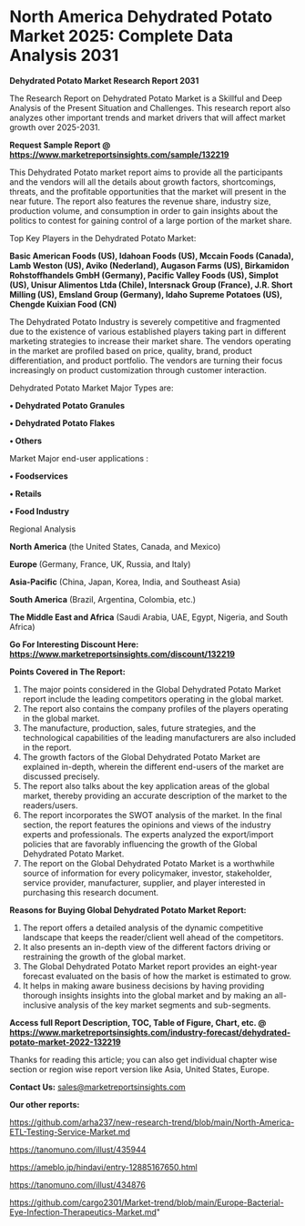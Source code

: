 # North America Dehydrated Potato Market 2025: Complete Data Analysis 2031

<strong>Dehydrated Potato Market Research Report 2031</strong>

The Research Report on Dehydrated Potato Market is a Skillful and Deep Analysis of the Present Situation and Challenges. This research report also analyzes other important trends and market drivers that will affect market growth over 2025-2031.

<strong>Request Sample Report @ <a href=https://www.marketreportsinsights.com/sample/132219>https://www.marketreportsinsights.com/sample/132219</a></strong>

This Dehydrated Potato market report aims to provide all the participants and the vendors will all the details about growth factors, shortcomings, threats, and the profitable opportunities that the market will present in the near future. The report also features the revenue share, industry size, production volume, and consumption in order to gain insights about the politics to contest for gaining control of a large portion of the market share.

Top Key Players in the Dehydrated Potato Market:

<strong>Basic American Foods (US), Idahoan Foods (US), Mccain Foods (Canada), Lamb Weston (US), Aviko (Nederland), Augason Farms (US), Birkamidon Rohstoffhandels GmbH (Germany), Pacific Valley Foods (US), Simplot (US), Unisur Alimentos Ltda (Chile), Intersnack Group (France), J.R. Short Milling (US), Emsland Group (Germany), Idaho Supreme Potatoes (US), Chengde Kuixian Food (CN)</strong>

The Dehydrated Potato Industry is severely competitive and fragmented due to the existence of various established players taking part in different marketing strategies to increase their market share. The vendors operating in the market are profiled based on price, quality, brand, product differentiation, and product portfolio. The vendors are turning their focus increasingly on product customization through customer interaction.

Dehydrated Potato Market Major Types are:

<strong>• Dehydrated Potato Granules

• Dehydrated Potato Flakes

• Others</strong>

Market Major end-user applications :

<strong>• Foodservices

• Retails

• Food Industry</strong>

Regional Analysis

</u><strong><b>North America</b></strong> (the United States, Canada, and Mexico)

<strong><b>Europe </b></strong>(Germany, France, UK, Russia, and Italy)

<strong><b>Asia-Pacific</b></strong> (China, Japan, Korea, India, and Southeast Asia)

<strong><b>South America</b></strong> (Brazil, Argentina, Colombia, etc.)

<strong><b>The Middle East and Africa</b></strong> (Saudi Arabia, UAE, Egypt, Nigeria, and South Africa)

<strong>Go For Interesting Discount Here: <a href=https://www.marketreportsinsights.com/discount/132219>https://www.marketreportsinsights.com/discount/132219</a></strong>

<strong>Points Covered in The Report:</strong>
<ol>
  <li>The major points considered in the Global Dehydrated Potato Market report include the leading competitors operating in the global market.</li>
  <li>The report also contains the company profiles of the players operating in the global market.</li>
  <li>The manufacture, production, sales, future strategies, and the technological capabilities of the leading manufacturers are also included in the report.</li>
  <li>The growth factors of the Global Dehydrated Potato Market are explained in-depth, wherein the different end-users of the market are discussed precisely.</li>
  <li>The report also talks about the key application areas of the global market, thereby providing an accurate description of the market to the readers/users.</li>
  <li>The report incorporates the SWOT analysis of the market. In the final section, the report features the opinions and views of the industry experts and professionals. The experts analyzed the export/import policies that are favorably influencing the growth of the Global Dehydrated Potato Market.</li>
  <li>The report on the Global Dehydrated Potato Market is a worthwhile source of information for every policymaker, investor, stakeholder, service provider, manufacturer, supplier, and player interested in purchasing this research document.</li>
</ol>
<strong>Reasons for Buying Global Dehydrated Potato Market Report:</strong>

<ol>
  <li>The report offers a detailed analysis of the dynamic competitive landscape that keeps the reader/client well ahead of the competitors.</li>
  <li>It also presents an in-depth view of the different factors driving or restraining the growth of the global market.</li>
  <li>The Global Dehydrated Potato Market report provides an eight-year forecast evaluated on the basis of how the market is estimated to grow.</li>
  <li>It helps in making aware business decisions by having providing thorough insights insights into the global market and by making an all-inclusive analysis of the key market segments and sub-segments.</li>
</ol>
<strong>Access full Report Description, TOC, Table of Figure, Chart, etc. @ <a href=https://www.marketreportsinsights.com/industry-forecast/dehydrated-potato-market-2022-132219>https://www.marketreportsinsights.com/industry-forecast/dehydrated-potato-market-2022-132219</a></strong>


Thanks for reading this article; you can also get individual chapter wise section or region wise report version like Asia, United States, Europe.

<strong>Contact Us:</strong>
sales@marketreportsinsights.com

<strong>Our other reports:</strong>

<a href=https://github.com/arha237/new-research-trend/blob/main/North-America-ETL-Testing-Service-Market.md>https://github.com/arha237/new-research-trend/blob/main/North-America-ETL-Testing-Service-Market.md</a>

<a href=https://tanomuno.com/illust/435944>https://tanomuno.com/illust/435944</a>

<a href=https://ameblo.jp/hindavi/entry-12885167650.html>https://ameblo.jp/hindavi/entry-12885167650.html</a>

<a href=https://tanomuno.com/illust/434876>https://tanomuno.com/illust/434876</a>

<a href=https://github.com/cargo2301/Market-trend/blob/main/Europe-Bacterial-Eye-Infection-Therapeutics-Market.md>https://github.com/cargo2301/Market-trend/blob/main/Europe-Bacterial-Eye-Infection-Therapeutics-Market.md</a>"
